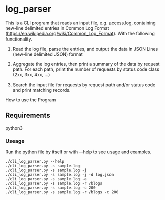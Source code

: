# log_parser

This is a CLI program that reads an input file, e.g. access.log, containing new-line delimited entries in Common Log Format (https://en.wikipedia.org/wiki/Common_Log_Format). With the following functionality.

1. Read the log file, parse the entries, and output the data in JSON Lines (new-line delimited JSON) format

2. Aggregate the log entries, then print a summary of the data by request path. For each path, print the number of requests by status code class (2xx, 3xx, 4xx, …)

3. Search the input file for requests by request path and/or status code and print matching records.


How to use the Program

## Requirements
python3

### Useage

Run the python file by itself or with --help to see usage and examples.
```
./cli_log_parser.py --help
./cli_log_parser.py -s sample.log
./cli_log_parser.py -s sample.log -j
./cli_log_parser.py -s sample.log -j -d log.json
./cli_log_parser.py -s sample.log -a
./cli_log_parser.py -s sample.log -r /blogs
./cli_log_parser.py -s sample.log -c 200
./cli_log_parser.py -s sample.log -r /blogs -c 200
```
